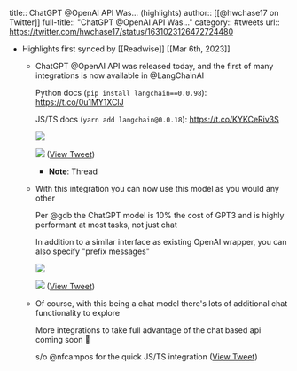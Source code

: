 title:: ChatGPT @OpenAI API Was... (highlights)
author:: [[@hwchase17 on Twitter]]
full-title:: "ChatGPT @OpenAI API Was..."
category:: #tweets
url:: https://twitter.com/hwchase17/status/1631023126472724480

- Highlights first synced by [[Readwise]] [[Mar 6th, 2023]]
	- ChatGPT @OpenAI API was released today, and the first of many integrations is now available in @LangChainAI 
	  
	  Python docs (`pip install langchain==0.0.98`): https://t.co/0u1MY1XClJ
	  
	  JS/TS docs (`yarn add langchain@0.0.18`): https://t.co/KYKCeRiv3S 
	  
	  ![](https://pbs.twimg.com/media/FqKOQR4akAQTIZv.jpg) 
	  
	  ![](https://pbs.twimg.com/media/FqKOQSWakAEdolu.jpg) ([View Tweet](https://twitter.com/hwchase17/status/1631023126472724480))
		- **Note**: Thread
	- With this integration you can now use this model as you would any other
	  
	  Per @gdb the ChatGPT model is 10% the cost of GPT3 and is highly performant at most tasks, not just chat
	  
	  In addition to a similar interface as existing OpenAI wrapper, you can also specify "prefix messages" 
	  
	  ![](https://pbs.twimg.com/media/FqKOOTXakAAGOBC.jpg) 
	  
	  ![](https://pbs.twimg.com/media/FqKOOTXakAMfg1E.jpg) ([View Tweet](https://twitter.com/hwchase17/status/1631023130021105666))
	- Of course, with this being a chat model there's lots of additional chat functionality to explore
	  
	  More integrations to take full advantage of the chat based api coming soon 👀
	  
	  s/o @nfcampos for the quick JS/TS integration ([View Tweet](https://twitter.com/hwchase17/status/1631023133552709635))